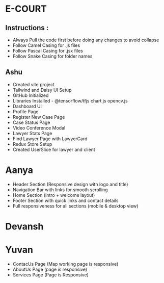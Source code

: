 # E-COURT

## Instructions :

- Always Pull the code first before doing any changes to avoid collapse
- Follow Camel Casing for .js files
- Follow Pascal Casing for .jsx files
- Follow Snake Casing for folder names

## Ashu

- Created vite project
- Tailwind and Daisy UI Setup
- GitHub Initialized
- Libraries Installed - @tensorflow/tfjs chart.js opencv.js
- Dashboard UI
- Profile Page
- Register New Case Page
- Case Status Page
- Video Conference Modal
- Lawyer Stats Page
- Find Lawyer Page with LawyerCard
- Redux Store Setup
- Created UserSlice for lawyer and client

# Aanya

- Header Section (Responsive design with logo and title)  
- Navigation Bar with links for smooth scrolling  
- Home Section (intro + welcome layout)  
- Footer Section with quick links and contact details  
- Full responsiveness for all sections (mobile & desktop view)

# Devansh

# Yuvan

- ContacUs Page (Map working page is responsive) 
- AboutUs  Page (page is responsive)
- Services Page (Page is Responsive)

